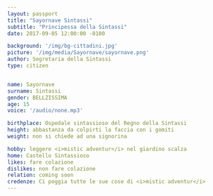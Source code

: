 ```yaml
---
layout: passport
title: "Sayornave Sintassi"
subtitle: "Principessa della Sintassi"
date: 2017-09-05 12:00:00 -0100

background: '/img/bg-cittadini.jpg'
picture: '/img/media/Sayornave/sayornave.png'
author: Segretaria della Sintassi
type: citizen


name: Sayornave
surname: Sintassi
gender: BELLZISSIMA
age: 15
voice: '/audio/none.mp3'

birthplace: Ospedale sintassioso del Regno della Sintassi
height: abbastanza da colpirti la faccia con i gomiti
weight: non si chiede ad una signorina

hobby: leggere <i>mistic adventur</i> nel giardino scalza
home: Castello Sintassioso
likes: fare colazione
dislikes: non fare colazione
relation: coming soon
credenze: Ci poggia tutte le sue cose di <i>mistic adventur</i>
---
```


